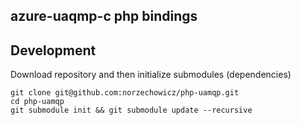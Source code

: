 ## azure-uaqmp-c php bindings


## Development

Download repository and then initialize submodules (dependencies)

```
git clone git@github.com:norzechowicz/php-uamqp.git
cd php-uamqp
git submodule init && git submodule update --recursive
```